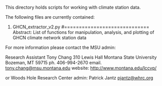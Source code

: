 This directory holds scripts for working with climate station data.

The following files are currently contained:

1. GHCN_extractor_v2.py
#=============================
Abstract: List of functions for manipulation, analysis, and plotting of GHCN climate network station data

For more information please contact the MSU admin:

Research Assistant
Tony Chang
310 Lewis Hall
Montana State University
Bozeman, MT 59715
ph. 406-994-2670
email. tony.chang@msu.montana.edu
website: http://www.montana.edu/lccvp/

or Woods Hole Research Center admin:
Patrick Jantz
pjantz@whrc.org